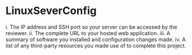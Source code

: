 # LinuxSeverConfig

i. The IP address and SSH port so your server can be accessed by the reviewer.
ii. The complete URL to your hosted web application.
iii. A summary of software you installed and configuration changes made.
iv. A list of any third-party resources you made use of to complete this project.
